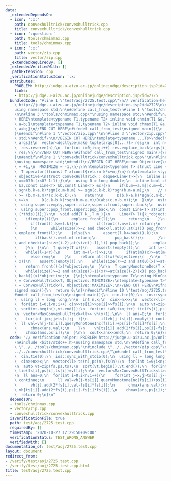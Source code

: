 ```yaml
---
data:
  _extendedDependsOn:
  - icon: ':x:'
    path: convexhulltrick/convexhulltrick.cpp
    title: convexhulltrick/convexhulltrick.cpp
  - icon: ':question:'
    path: tools/chminmax.cpp
    title: tools/chminmax.cpp
  - icon: ':x:'
    path: vector/zip.cpp
    title: vector/zip.cpp
  _extendedRequiredBy: []
  _extendedVerifiedWith: []
  _pathExtension: cpp
  _verificationStatusIcon: ':x:'
  attributes:
    PROBLEM: http://judge.u-aizu.ac.jp/onlinejudge/description.jsp?id=2725
    links:
    - http://judge.u-aizu.ac.jp/onlinejudge/description.jsp?id=2725
  bundledCode: "#line 1 \"test/aoj/2725.test.cpp\"\n// verification-helper: PROBLEM\
    \ http://judge.u-aizu.ac.jp/onlinejudge/description.jsp?id=2725\n\n#include <bits/stdc++.h>\n\
    using namespace std;\n\n#define call_from_test\n#line 1 \"tools/chminmax.cpp\"\
    \n\n#line 3 \"tools/chminmax.cpp\"\nusing namespace std;\n#endif\n//BEGIN CUT\
    \ HERE\ntemplate<typename T1,typename T2> inline void chmin(T1 &a,T2 b){if(a>b)\
    \ a=b;}\ntemplate<typename T1,typename T2> inline void chmax(T1 &a,T2 b){if(a<b)\
    \ a=b;}\n//END CUT HERE\n#ifndef call_from_test\nsigned main(){\n  return 0;\n\
    }\n#endif\n#line 1 \"vector/zip.cpp\"\n\n#line 3 \"vector/zip.cpp\"\nusing namespace\
    \ std;\n#endif\n\n//BEGIN CUT HERE\ntemplate<typename ...Ts>\ndecltype(auto) zip(vector<Ts>...\
    \ args){\n  vector<decltype(make_tuple(args[0]...))> res;\n  int n=min({args.size()...});\n\
    \  res.reserve(n);\n  for(int i=0;i<n;i++) res.emplace_back(args[i]...);\n  return\
    \ res;\n}\n//END CUT HERE\n#ifndef call_from_test\nsigned main(){\n  return 0;\n\
    }\n#endif\n#line 1 \"convexhulltrick/convexhulltrick.cpp\"\n\n#line 3 \"convexhulltrick/convexhulltrick.cpp\"\
    \nusing namespace std;\n#endif\n//BEGIN CUT HERE\nenum Objective{\n  MINIMIZE\
    \ = +1,\n  MAXIMIZE = -1,\n};\n\ntemplate<typename T> struct Line {\n  T k,m;\n\
    \  T operator()(const T x)const{return k*x+m;}\n};\n\ntemplate <typename T, Objective\
    \ objective>\nstruct ConvexHullTrick : deque<Line<T>>{\n  inline int sgn(T x){return\
    \ x==0?0:(x<0?-1:1);}\n\n  using D = long double;\n  inline bool check(const Line<T>\
    \ &a,const Line<T> &b,const Line<T> &c){\n    if(b.m==a.m||c.m==b.m)\n      return\
    \ sgn(b.k-a.k)*sgn(c.m-b.m) >= sgn(c.k-b.k)*sgn(b.m-a.m);\n    // return (b.k-a.k)*(c.m-b.m)\
    \ >= (b.m-a.m)*(c.k-b.k);\n    return\n      D(b.k-a.k)*sgn(c.m-b.m)/D(abs(b.m-a.m))\
    \ >=\n      D(c.k-b.k)*sgn(b.m-a.m)/D(abs(c.m-b.m));\n  }\n\n  using super = deque<Line<T>>;\n\
    \  using super::empty,super::size,super::front,super::back;\n  using super::emplace_front,super::emplace_back;\n\
    \  using super::pop_front,super::pop_back;\n  const Line<T> at(int i) const{return\
    \ (*this)[i];}\n\n  void add(T k_,T m_){\n    Line<T> l({k_*objective,m_*objective});\n\
    \    if(empty()){\n      emplace_front(l);\n      return;\n    }\n    if(front().k<=l.k){\n\
    \      if(front().k==l.k){\n        if(front().m<=l.m) return;\n        pop_front();\n\
    \      }\n      while(size()>=2 and check(l,at(0),at(1))) pop_front();\n     \
    \ emplace_front(l);\n    }else{\n      assert(l.k<=back().k);\n      if(back().k==l.k){\n\
    \        if(back().m<=l.m) return;\n        pop_back();\n      }\n      while(size()>=2\
    \ and check(at(size()-2),at(size()-1),l)) pop_back();\n      emplace_back(l);\n\
    \    }\n  }\n\n  T query(T x){\n    assert(!empty());\n    int l=-1,r=size()-1;\n\
    \    while(l+1<r){\n      int m=(l+r)>>1;\n      if(at(m)(x)>=at(m+1)(x)) l=m;\n\
    \      else r=m;\n    }\n    return at(r)(x)*objective;\n  }\n\n  T queryMonotoneInc(T\
    \ x){\n    assert(!empty());\n    while(size()>=2 and at(0)(x)>=at(1)(x)) pop_front();\n\
    \    return front()(x)*objective;\n  }\n\n  T queryMonotoneDec(T x){\n    assert(!empty());\n\
    \    while(size()>=2 and at(size()-1)(x)>=at(size()-2)(x)) pop_back();\n    return\
    \ back()(x)*objective;\n  }\n};\ntemplate<typename T>\nusing MinConvexHullTrick\
    \ = ConvexHullTrick<T, Objective::MINIMIZE>;\ntemplate<typename T>\nusing MaxConvexHullTrick\
    \ = ConvexHullTrick<T, Objective::MAXIMIZE>;\n//END CUT HERE\n#ifndef call_from_test\n\
    signed main(){\n  return 0;\n}\n#endif\n#line 10 \"test/aoj/2725.test.cpp\"\n\
    #undef call_from_test\n\nsigned main(){\n  cin.tie(0);\n  ios::sync_with_stdio(0);\n\
    \  using ll = long long;\n\n  int n,x;\n  cin>>n>>x;\n  vector<ll> ts(n),ps(n),fs(n);\n\
    \  for(int i=0;i<n;i++) cin>>ts[i]>>ps[i]>>fs[i];\n\n  auto vt=zip(fs,ps,ts);\n\
    \  sort(vt.begin(),vt.end());\n  for(int i=0;i<n;i++) tie(fs[i],ps[i],ts[i])=vt[i];\n\
    \n  vector<MaxConvexHullTrick<ll>> vh(x+1);\n\n  ll ans=0;\n  for(int i=0;i<n;i++){\n\
    \    for(int j=x;j>ts[i];j--){\n      if(vh[j-ts[i]].empty()) continue;\n    \
    \  ll val=vh[j-ts[i]].queryMonotoneInc(fs[i])+ps[i]-fs[i]*fs[i];\n      vh[j].add(2*fs[i],val-fs[i]*fs[i]);\n\
    \      chmax(ans,val);\n    }\n    vh[ts[i]].add(2*fs[i],ps[i]-fs[i]*fs[i]);\n\
    \    chmax(ans,ps[i]);\n  }\n\n  cout<<ans<<endl;\n  return 0;\n}\n"
  code: "// verification-helper: PROBLEM http://judge.u-aizu.ac.jp/onlinejudge/description.jsp?id=2725\n\
    \n#include <bits/stdc++.h>\nusing namespace std;\n\n#define call_from_test\n#include\
    \ \"../../tools/chminmax.cpp\"\n#include \"../../vector/zip.cpp\"\n#include \"\
    ../../convexhulltrick/convexhulltrick.cpp\"\n#undef call_from_test\n\nsigned main(){\n\
    \  cin.tie(0);\n  ios::sync_with_stdio(0);\n  using ll = long long;\n\n  int n,x;\n\
    \  cin>>n>>x;\n  vector<ll> ts(n),ps(n),fs(n);\n  for(int i=0;i<n;i++) cin>>ts[i]>>ps[i]>>fs[i];\n\
    \n  auto vt=zip(fs,ps,ts);\n  sort(vt.begin(),vt.end());\n  for(int i=0;i<n;i++)\
    \ tie(fs[i],ps[i],ts[i])=vt[i];\n\n  vector<MaxConvexHullTrick<ll>> vh(x+1);\n\
    \n  ll ans=0;\n  for(int i=0;i<n;i++){\n    for(int j=x;j>ts[i];j--){\n      if(vh[j-ts[i]].empty())\
    \ continue;\n      ll val=vh[j-ts[i]].queryMonotoneInc(fs[i])+ps[i]-fs[i]*fs[i];\n\
    \      vh[j].add(2*fs[i],val-fs[i]*fs[i]);\n      chmax(ans,val);\n    }\n   \
    \ vh[ts[i]].add(2*fs[i],ps[i]-fs[i]*fs[i]);\n    chmax(ans,ps[i]);\n  }\n\n  cout<<ans<<endl;\n\
    \  return 0;\n}\n"
  dependsOn:
  - tools/chminmax.cpp
  - vector/zip.cpp
  - convexhulltrick/convexhulltrick.cpp
  isVerificationFile: true
  path: test/aoj/2725.test.cpp
  requiredBy: []
  timestamp: '2020-10-27 12:29:50+09:00'
  verificationStatus: TEST_WRONG_ANSWER
  verifiedWith: []
documentation_of: test/aoj/2725.test.cpp
layout: document
redirect_from:
- /verify/test/aoj/2725.test.cpp
- /verify/test/aoj/2725.test.cpp.html
title: test/aoj/2725.test.cpp
---
```

